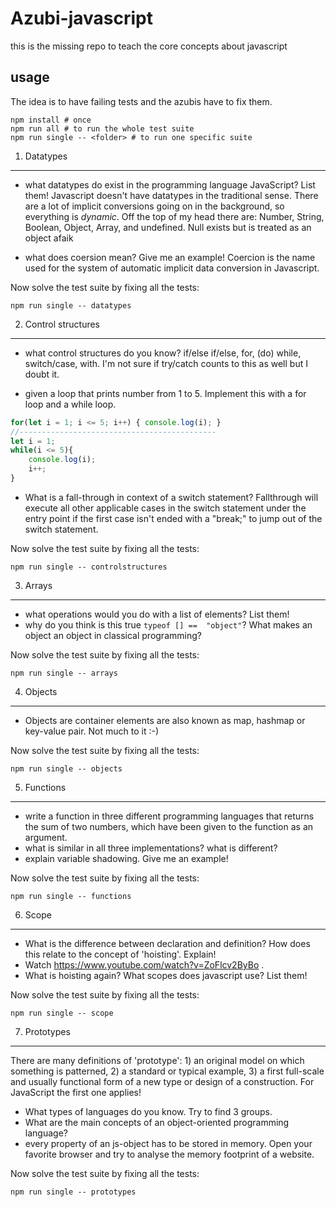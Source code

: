 Azubi-javascript
================

this is the missing repo to teach the core concepts about javascript

usage
---------

The idea is to have failing tests and the azubis have to fix them.

    npm install # once
    npm run all # to run the whole test suite
    npm run single -- <folder> # to run one specific suite


1. Datatypes
-------------

- what datatypes do exist in the programming language JavaScript?  List them!
Javascript doesn't have datatypes in the traditional sense. There are a lot of implicit conversions going on in the background, so everything is *dynamic*.
Off the top of my head there are: Number, String, Boolean, Object, Array, and undefined.
Null exists but is treated as an object afaik

- what does coersion mean? Give me an example!
Coercion is the name used for the system of automatic implicit data conversion in Javascript.

Now solve the test suite by fixing all the tests:

```npm run single -- datatypes```

2. Control structures
---------------------

- what control structures do you know?
if/else if/else, for, (do) while, switch/case, with. I'm not sure if try/catch counts to this as well but I doubt it.

- given a loop that prints number from 1 to 5. Implement this with a for loop and a while loop.
```javascript
for(let i = 1; i <= 5; i++) { console.log(i); }
//--------------------------------------------
let i = 1;
while(i <= 5){
    console.log(i);
    i++;
}
```

- What is a fall-through in context of a switch statement?
Fallthrough will execute all other applicable cases in the switch statement under the entry point if the first case isn't ended with a "break;" to jump out of the switch statement.

Now solve the test suite by fixing all the tests:

```npm run single -- controlstructures```

3. Arrays
---------------------

- what operations would you do with a list of elements? List them!
- why do you think is this true ```typeof [] ==  "object"```? What makes an object an object in classical programming?

Now solve the test suite by fixing all the tests:

```npm run single -- arrays```


4. Objects
---------------------

- Objects are container elements are also known as map, hashmap or key-value pair. Not much to it :-)

Now solve the test suite by fixing all the tests:

```npm run single -- objects```


5. Functions
---------------------

- write a function in three different programming languages that returns the sum of two numbers, which have been given to the function as an argument.
- what is similar in all three implementations? what is different?
- explain variable shadowing. Give me an example!

Now solve the test suite by fixing all the tests:

```npm run single -- functions```


6. Scope
---------------------

- What is the difference between declaration and definition? How does this relate to the concept of 'hoisting'. Explain!
- Watch https://www.youtube.com/watch?v=ZoFlcv2ByBo . 
- What is hoisting again? What scopes does javascript use? List them!

Now solve the test suite by fixing all the tests:

```npm run single -- scope```


7. Prototypes
---------------------

There are many definitions of 'prototype': 1) an original model on which something is patterned, 2) a standard or typical example, 3) a first full-scale and usually functional form of a new type or design of a construction. For JavaScript the first one applies!

- What types of languages do you know. Try to find 3 groups. 
- What are the main concepts of an object-oriented programming language?
- every property of an js-object has to be stored in memory. Open your favorite browser and try to analyse the memory footprint of a website.


Now solve the test suite by fixing all the tests:

```npm run single -- prototypes```